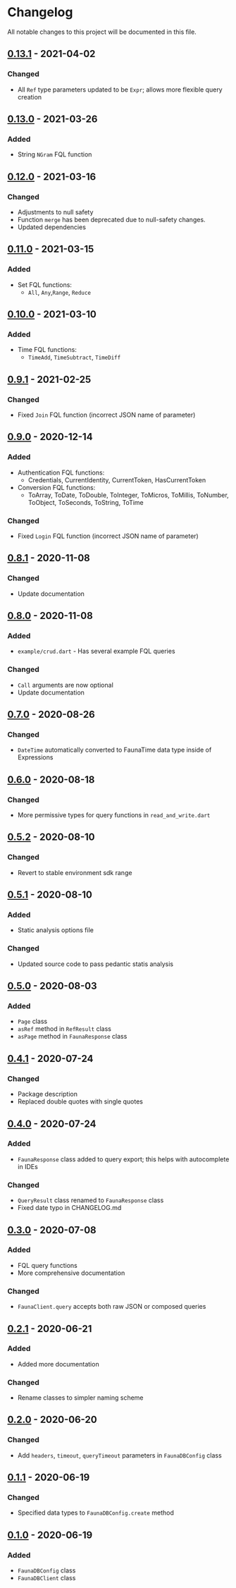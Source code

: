 # Changelog

All notable changes to this project will be documented in this file.

## [0.13.1] - 2021-04-02

### Changed

- All `Ref` type parameters updated to be `Expr`; allows more flexible query creation


## [0.13.0] - 2021-03-26

### Added

- String `NGram` FQL function

## [0.12.0] - 2021-03-16

### Changed

- Adjustments to null safety
- Function `merge` has been deprecated due to null-safety changes.
- Updated dependencies

## [0.11.0] - 2021-03-15

### Added

- Set FQL functions:
    - `All`, `Any`,`Range`, `Reduce`

## [0.10.0] - 2021-03-10

### Added

- Time FQL functions:
    - `TimeAdd`, `TimeSubtract`, `TimeDiff`

## [0.9.1] - 2021-02-25

### Changed

- Fixed `Join` FQL function (incorrect JSON name of parameter)

## [0.9.0] - 2020-12-14

### Added

- Authentication FQL functions:
    - Credentials, CurrentIdentity, CurrentToken, HasCurrentToken
- Conversion FQL functions:
    - ToArray, ToDate, ToDouble, ToInteger, ToMicros, ToMillis, ToNumber, ToObject, ToSeconds, ToString, ToTime

### Changed

- Fixed `Login` FQL function (incorrect JSON name of parameter)

## [0.8.1] - 2020-11-08

### Changed

- Update documentation

## [0.8.0] - 2020-11-08

### Added

- `example/crud.dart` - Has several example FQL queries

### Changed

- `Call` arguments are now optional
- Update documentation

## [0.7.0] - 2020-08-26

### Changed

- `DateTime` automatically converted to FaunaTime data type inside of Expressions

## [0.6.0] - 2020-08-18

### Changed

- More permissive types for query functions in `read_and_write.dart`

## [0.5.2] - 2020-08-10

### Changed

- Revert to stable environment sdk range

## [0.5.1] - 2020-08-10

### Added

- Static analysis options file

### Changed

- Updated source code to pass pedantic statis analysis

## [0.5.0] - 2020-08-03

### Added

- `Page` class
- `asRef` method in `RefResult` class
- `asPage` method in `FaunaResponse` class

## [0.4.1] - 2020-07-24

### Changed

- Package description
- Replaced double quotes with single quotes

## [0.4.0] - 2020-07-24

### Added

- `FaunaResponse` class added to query export; this helps with autocomplete in IDEs

### Changed

- `QueryResult` class renamed to `FaunaResponse` class
- Fixed date typo in CHANGELOG.md

## [0.3.0] - 2020-07-08

### Added

- FQL query functions
- More comprehensive documentation

### Changed

- `FaunaClient.query` accepts both raw JSON or composed queries

## [0.2.1] - 2020-06-21

### Added

- Added more documentation

### Changed

- Rename classes to simpler naming scheme

## [0.2.0] - 2020-06-20

### Changed

- Add `headers`, `timeout`, `queryTimeout` parameters in `FaunaDBConfig` class

## [0.1.1] - 2020-06-19

### Changed

- Specified data types to `FaunaDBConfig.create` method

## [0.1.0] - 2020-06-19

### Added

- `FaunaDBConfig` class
- `FaunaDBClient` class

[0.13.1]: https://github.com/gavanitrate/faunadb-http-dart/compare/0.13.0...0.13.1

[0.13.0]: https://github.com/gavanitrate/faunadb-http-dart/compare/0.12.0...0.13.0

[0.12.0]: https://github.com/gavanitrate/faunadb-http-dart/compare/0.11.0...0.12.0

[0.11.0]: https://github.com/gavanitrate/faunadb-http-dart/compare/0.10.0...0.11.0

[0.10.0]: https://github.com/gavanitrate/faunadb-http-dart/compare/0.9.1...0.10.0

[0.9.1]: https://github.com/gavanitrate/faunadb-http-dart/compare/0.9.0...0.9.1

[0.9.0]: https://github.com/gavanitrate/faunadb-http-dart/compare/0.8.1...0.9.0

[0.8.1]: https://github.com/gavanitrate/faunadb-http-dart/compare/0.8.0...0.8.1

[0.8.0]: https://github.com/gavanitrate/faunadb-http-dart/compare/0.7.0...0.8.0

[0.7.0]: https://github.com/gavanitrate/faunadb-http-dart/compare/0.6.0...0.7.0

[0.6.0]: https://github.com/gavanitrate/faunadb-http-dart/compare/0.5.2...0.6.0

[0.5.2]: https://github.com/gavanitrate/faunadb-http-dart/compare/0.5.1...0.5.2

[0.5.1]: https://github.com/gavanitrate/faunadb-http-dart/compare/0.5.0...0.5.1

[0.5.0]: https://github.com/gavanitrate/faunadb-http-dart/compare/0.4.4...0.5.0

[0.4.1]: https://github.com/gavanitrate/faunadb-http-dart/compare/0.4.0...0.4.1

[0.4.0]: https://github.com/gavanitrate/faunadb-http-dart/compare/0.3.0...0.4.0

[0.3.0]: https://github.com/gavanitrate/faunadb-http-dart/compare/0.2.1...0.3.0

[0.2.1]: https://github.com/gavanitrate/faunadb-http-dart/compare/0.2.0...0.2.1

[0.2.0]: https://github.com/gavanitrate/faunadb-http-dart/compare/0.1.1...0.2.0

[0.1.1]: https://github.com/gavanitrate/faunadb-http-dart/compare/0.1.0...0.1.1

[0.1.0]: https://github.com/gavanitrate/faunadb-http-dart/releases/tag/0.1.0
